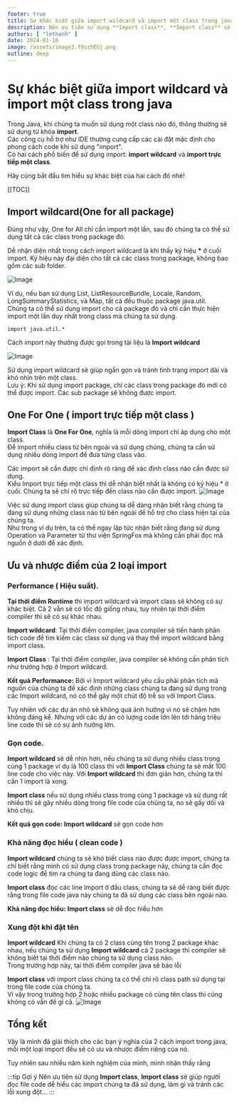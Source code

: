 ```yaml
---
footer: true
title: Sự khác biệt giữa import wildcard và import một class trong java
description: Nên ưu tiên sử dụng **Import class**, **Import class** sẽ giúp người đọc file code dễ hiểu các import chúng ta đã sử dụng, làm gì và tránh các lỗi xung đột.
authors: [ "lethanh" ]
date: 2024-01-16
image: /assets/image3.f0szhEGj.png
outline: deep
---
```

# Sự khác biệt giữa import wildcard và import một class trong java

Trong Java, khi chúng ta muốn sử dụng một class nào đó, thông thường sẽ sử dụng từ khóa **import**.
<br/>
Các công cụ hỗ trợ như IDE thường cung cấp các cài đặt mặc định cho phong cách code khi sử dụng "import".
<br/>
Có hai cách phổ biến để sử dụng import: **import wildcard** và **import trực tiếp một class**.

Hãy cùng bắt đầu tìm hiểu sự khác biệt của hai cách đó nhé!

[[TOC]]

## Import wildcard(One for all package)

Đúng như vậy, One for All chỉ cần import một lần, sau đó chúng ta có thể sử dụng tất cả các class trong package đó.

Dễ nhận diện nhất trong cách import wildcard là khi thấy ký hiệu **\*** ở cuối import. Ký hiệu này đại diện cho tất cả các class trong package, không bao gồm các sub folder.

![Image](https://static-cdn.thanhlv.com/blog/images/2024-01-16-su-khac-biet-giua-import-wildcard-va-import-mot-class-trong-java/image1.png)

Ví dụ, nếu bạn sử dụng List, ListResourceBundle, Locale, Random, LongSummaryStatistics, và Map, tất cả đều thuộc package java.util.
<br/>
Chúng ta có thể sử dụng import cho cả package đó và chỉ cần thực hiện import một lần duy nhất trong class mà chúng ta sử dụng.
```
import java.util.*
```

Cách import này thường được gọi trong tài liệu là **Import wildcard**

![Image](https://static-cdn.thanhlv.com/blog/images/2024-01-16-su-khac-biet-giua-import-wildcard-va-import-mot-class-trong-java/image2.png)

Sử dụng import wildcard sẽ giúp ngắn gọn và tránh tình trạng import dài và khó nhìn trên một class.
<br/>
Lưu ý: Khi sử dụng import package, chỉ các class trong package đó mới có thể được import. Các sub package sẽ không được import.

## One For One ( import trực tiếp một class )

**Import Class** là **One For One**, nghĩa là mỗi dòng import chỉ áp dụng cho một class.
<br/>
Để import nhiều class từ bên ngoài và sử dụng chúng, chúng ta cần sử dụng nhiều dòng import để đưa từng class vào.

Các import sẽ cần được chỉ định rõ ràng để xác định class nào cần được sử dụng.
<br/>
Kiểu Import trực tiếp một class thì dễ nhận biết nhất là không có ký hiệu * ở cuối. Chúng ta sẽ chỉ rõ trực tiếp đến class nào cần được import.
![Image](https://static-cdn.thanhlv.com/blog/images/2024-01-16-su-khac-biet-giua-import-wildcard-va-import-mot-class-trong-java/image3.png)

Việc sử dụng import class giúp chúng ta dễ dàng nhận biết rằng chúng ta đang sử dụng những class nào từ bên ngoài để hỗ trợ cho class hiện tại của chúng ta.
<br/>
Như trong ví dụ trên, ta có thể ngay lập tức nhận biết rằng đang sử dụng Operation và Parameter từ thư viện SpringFox mà không cần phải đọc mã nguồn ở dưới để xác định.

## Ưu và nhược điểm của 2 loại import

### Performance ( Hiệu suất).
**Tại thời điểm Runtime** thì import wildcard và import class sẽ không có sự khác biệt. Cả 2 vẫn sẽ có tốc độ giống nhau, tuy nhiên tại thời điểm compiler thì sẽ có sự khác nhau.

**Import wildcard**: Tại thời điểm compiler, java compiler sẽ tiến hành phân tích code để tìm kiếm các class sử dụng và thay thế import wildcard bằng import class.

**Import Class** : Tại thời điểm compiler, java compiler sẽ không cần phân tích như trường hợp ở Import wildcard.

**Kết quả Performance:** Bởi vì Import wildcard yêu cầu phải phân tích mã nguồn của chúng ta để xác định những class chúng ta đang sử dụng trong các Import wildcard, nó có thể gây một chút độ trễ so với Import Class.

Tuy nhiên với các dự án nhỏ sẽ không quá ảnh hưởng vì nó sẽ chậm hơn không đáng kể. Nhưng với các dự án có lượng code lớn lên tới hàng triệu line code thì sẽ có sự ảnh hưởng lớn.

### Gọn code.

**Import wildcard** sẽ dễ nhìn hơn, nếu chúng ta sử dụng nhiều class trong cùng 1 package ví dụ là 100 class  thì với **Import Class** chúng ta sẽ mất 100 line code cho việc này. Với **Import wildcard** thì đơn giản hơn, chúng ta thì cần 1 import là xong.

**Import class** nếu sử dụng nhiều class trong cùng 1 package và sử dụng rất nhiều thì sẽ gây nhiều dòng trong file code của chúng ta, no sẽ gấy dối và khó chịu.

**Kết quả gọn code:** **Import wildcard** sẽ gọn code hơn

### Khả năng đọc hiểu ( clean code )

**Import wildcard** chúng ta sẽ khó biết class nào được được import, chúng ta chỉ biết rằng mình có sử dụng class trong package này, chúng ta cần đọc code logic để tìm ra chúng ta đang dùng các class nào.

**Import class** đọc các line Import ở đầu class, chúng ta sẽ dễ ràng biết được rằng trong file code java này chúng ta đã sử dụng các class bên ngoài nào.

**Khả năng đọc hiểu:** **Import class** sẽ dễ đọc hiểu hơn

### Xung đột khi đặt tên
**Import wildcard** Khi chúng ta có 2 class cùng tên trong 2 package khác nhau, nếu chúng ta sử dụng **Import wildcard** cả 2 package thì compiler sẽ không biết tại thời điểm nào chúng ta sử dụng class nào.
<br/>
Trong trường hợp này, tại thời điểm compiler java sẽ báo lỗi

**Import class** với import class chúng ta có thể chỉ rõ class path sử dụng tại trong file code của chúng ta.
<br/>
Vì vậy trong trường hợp 2 hoặc nhiều package có cùng tên class thì cũng không có vấn đề gì cả.
![Image](https://static-cdn.thanhlv.com/blog/images/2024-01-16-su-khac-biet-giua-import-wildcard-va-import-mot-class-trong-java/image4.png)

## Tổng kết
Vậy là mình đã giải thích cho các bạn ý nghĩa của 2 cách import trong java, mỗi một loại import đều sẽ có ưu và nhược điểm riêng của nó.

Tuy nhiên sau nhiều năm kinh nghiệm của mình, mình nhận thấy rằng

:::tip Gợi ý
Nên ưu tiên sử dụng **Import class**, **Import class** sẽ giúp người đọc file code dễ hiểu các import chúng ta đã sử dụng, làm gì và tránh các lỗi xung đột…
:::
